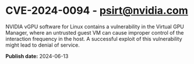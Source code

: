 # CVE-2024-0094 - psirt@nvidia.com

NVIDIA vGPU software for Linux contains a vulnerability in the Virtual GPU Manager, where an untrusted guest VM can cause improper control of the interaction frequency in the host. A successful exploit of this vulnerability might lead to denial of service.

**Publish date:** 2024-06-13
